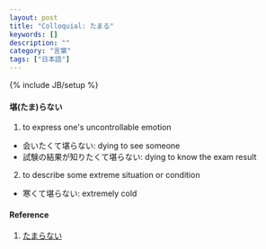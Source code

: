 ```yaml
---
layout: post
title: "Colloquial: たまる"
keywords: []
description: ""
category: "言葉"
tags: ["日本語"]
---
```

{% include JB/setup %}

#### 堪(たま)らない
1. to express one's uncontrollable emotion
- 会いたくて堪らない: dying to see someone
- 試験の結果が知りたくて堪らない: dying to know the exam result

2. to describe some extreme situation or condition
- 寒くて堪らない: extremely cold



#### Reference
1. [たまらない](http://maggiesensei.com/2017/05/15/how-to-use-%e3%81%9f%e3%81%be%e3%82%89%e3%81%aa%e3%81%84-tamaranai/)
